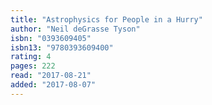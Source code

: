 ```yaml
---
title: "Astrophysics for People in a Hurry"
author: "Neil deGrasse Tyson"
isbn: "0393609405"
isbn13: "9780393609400"
rating: 4
pages: 222
read: "2017-08-21"
added: "2017-08-07"
---
```


